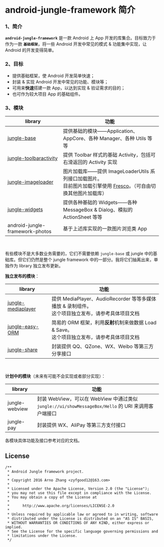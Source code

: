 # android-jungle-framework 简介


### 1、简介

**`android-jungle-framework`** 是一款 Android 上 App 开发的库集合。目标致力于作为一款 **`基础框架`**，将一些 Android 开发中常见的模式 & 功能集中实现，让 Android 的开发变得简单。

### 2、目标

- 提供基础框架，使 Android 开发简单快速；
- 封装 & 实现 Android 开发中常见的功能、模块等；
- 可用来**快速**搭建一款 App，以达到实现 & 验证需求的目的；
- 也可作为较大项目 App 的基础组件。

### 3、模块

|library|功能|
|---|---|
|[jungle-base](https://github.com/arnozhang/android-jungle-framework/tree/master/docs/jungle-base)|提供基础的模块——Application、AppCore、各种 Manager、各种 Utils 等等|
|[jungle-toolbaractivity](https://github.com/arnozhang/android-jungle-framework/tree/master/docs/jungle-toolbaractivity)|提供 Toolbar 样式的基础 Activity，包括可右滑返回的 Activity 实现|
|[jungle-imageloader](https://github.com/arnozhang/android-jungle-framework/tree/master/docs/jungle-imageloader)|图片加载库——提供 ImageLoaderUtils 系列接口加载图片。<br>目前图片加载引擎使用 [Fresco](https://github.com/facebook/fresco)。（可自由切换其他图片加载库）|
|[jungle-widgets](https://github.com/arnozhang/android-jungle-framework/tree/master/docs/jungle-widgets)|提供各种基础的 Widgets——各种 MessageBox & Dialog、模拟的 ActionSheet 等等|
|android-jungle-framework-photos|基于上述库实现的一款图片浏览类 App|

<br>

有些模块不是大多数业务需要的，它们不需要依赖 `jungle-base` 或 jungle 中的基础库。但它们仍然是整个 jungle framework 中的一部分。我将它们抽离出来，单独作为 library 独立发布更新。

**独立发布的模块**：

|library|功能|
|---|---|
|[jungle-mediaplayer](https://github.com/arnozhang/android-jungle-mediaplayer)|提供 MediaPlayer、AudioRecorder 等等多媒体播放 & 录制组件。<br>这个项目独立发布，请参考具体项目文档|
|[jungle-easy-ORM](https://github.com/arnozhang/android-easy-ORM)|简易的 ORM 框架，利用**反射**机制来做数据 Load & Save。<br>这个项目独立发布，请参考具体项目文档|
|[jungle-share](https://github.com/arnozhang/android-jungle-share)|封装提供 QQ、QZone、WX、Weibo 等第三方分享接口|

<br>

**计划中的模块**（未来有可能不会实现或者部分实现）：

|library|功能|
|---|---|
|jungle-webview|封装 WebView，可以在 WebView 中通过类似 `jungle://ui/showMessageBox/Hello` 的 URI 来调用客户端接口|
|jungle-pay|封装提供 WX、AliPay 等第三方支付接口|

各模块具体功能及接口参考对应的文档。


## License

```
/**
 * Android Jungle framework project.
 *
 * Copyright 2016 Arno Zhang <zyfgood12@163.com>
 *
 * Licensed under the Apache License, Version 2.0 (the "License");
 * you may not use this file except in compliance with the License.
 * You may obtain a copy of the License at
 *
 *      http://www.apache.org/licenses/LICENSE-2.0
 *
 * Unless required by applicable law or agreed to in writing, software
 * distributed under the License is distributed on an "AS IS" BASIS,
 * WITHOUT WARRANTIES OR CONDITIONS OF ANY KIND, either express or implied.
 * See the License for the specific language governing permissions and
 * limitations under the License.
 */
```

